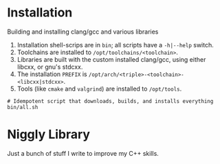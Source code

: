 
# Installation

Building and installing clang/gcc and various libraries

 1. Installation shell-scrips are in `bin`; all scripts have a `-h|--help` switch.
 2. Toolchains are installed to `/opt/toolchains/<toolchain>`.
 3. Libraries are built with the custom installed clang/gcc, using either libcxx, or gnu's stdcxx.
 4. The installation `PREFIX` is `/opt/arch/<triple>-<toolchain>-<libcxx|stdcxx>`.
 5. Tools (like `cmake` and `valgrind`) are installed to `/opt/tools`.

```
# Idempotent script that downloads, builds, and installs everything
bin/all.sh
```

# Niggly Library

Just a bunch of stuff I write to improve my C++ skills.

